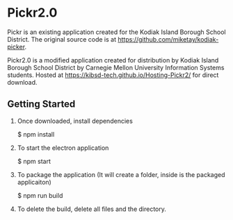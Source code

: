 # Pickr2.0
Pickr is an existing application created for the Kodiak Island Borough School District. The original source code is at https://github.com/miketay/kodiak-picker.

Pickr2.0 is a modified application created for distribution by Kodiak Island Borough School District by Carnegie Mellon University Information Systems students. Hosted at https://kibsd-tech.github.io/Hosting-Pickr2/ for direct download. 


## Getting Started

1. Once downloaded, install dependencies

    $ npm install

2. To start the electron application

    $ npm start

3. To package the application (It will create a folder, inside is the packaged applicaiton)

    $ npm run build

    
4. To delete the build, delete all files and the directory. 

